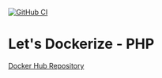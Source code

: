 [![GitHub CI](https://github.com/letsdockerize/php/actions/workflows/ci.yml/badge.svg)](https://github.com/letsdockerize/php/actions/workflows/ci.yml)

# Let's Dockerize - PHP

[Docker Hub Repository](https://hub.docker.com/r/letsdockerize/php)
